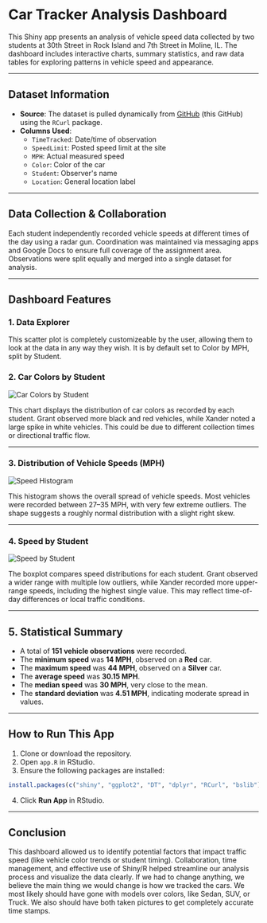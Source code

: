 # Car Tracker Analysis Dashboard

This Shiny app presents an analysis of vehicle speed data collected by two students at 30th Street in Rock Island and 7th Street in Moline, IL. The dashboard includes interactive charts, summary statistics, and raw data tables for exploring patterns in vehicle speed and appearance.

---

## Dataset Information

- **Source**: The dataset is pulled dynamically from [GitHub](https://github.com/1R0NCL4D-B4ST10N/DATA332/tree/main/carTracker) (this GitHub) using the `RCurl` package.
- **Columns Used**:
  - `TimeTracked`: Date/time of observation
  - `SpeedLimit`: Posted speed limit at the site
  - `MPH`: Actual measured speed
  - `Color`: Color of the car
  - `Student`: Observer's name
  - `Location`: General location label

---

## Data Collection & Collaboration

Each student independently recorded vehicle speeds at different times of the day using a radar gun. Coordination was maintained via messaging apps and Google Docs to ensure full coverage of the assignment area. Observations were split equally and merged into a single dataset for analysis.

---

## Dashboard Features

### 1. Data Explorer

This scatter plot is completely customizeable by the user, allowing them to look at the data in any way they wish. It is by default set to Color by MPH, split by Student.

### 2. Car Colors by Student
![Car Colors by Student](![colorByStudent](https://github.com/user-attachments/assets/a3809f57-43ac-4d50-909a-1785884bc4dc)
)

This chart displays the distribution of car colors as recorded by each student. Grant observed more black and red vehicles, while Xander noted a large spike in white vehicles. This could be due to different collection times or directional traffic flow.

---

### 3. Distribution of Vehicle Speeds (MPH)
![Speed Histogram](![speedHistogram](https://github.com/user-attachments/assets/1585b7af-a9ca-46b3-b4f9-ab551a72a90f)
)

This histogram shows the overall spread of vehicle speeds. Most vehicles were recorded between 27–35 MPH, with very few extreme outliers. The shape suggests a roughly normal distribution with a slight right skew.

---

### 4. Speed by Student
![Speed by Student](![speedByStudent](https://github.com/user-attachments/assets/db0e116e-4eb3-47ad-b3a2-dc3a8b8752f4))


The boxplot compares speed distributions for each student. Grant observed a wider range with multiple low outliers, while Xander recorded more upper-range speeds, including the highest single value. This may reflect time-of-day differences or local traffic conditions.

---

## 5. Statistical Summary

- A total of **151 vehicle observations** were recorded.
- The **minimum speed** was **14 MPH**, observed on a **Red** car.
- The **maximum speed** was **44 MPH**, observed on a **Silver** car.
- The **average speed** was **30.15 MPH**.
- The **median speed** was **30 MPH**, very close to the mean.
- The **standard deviation** was **4.51 MPH**, indicating moderate spread in values.

---

## How to Run This App

1. Clone or download the repository.
2. Open `app.R` in RStudio.
3. Ensure the following packages are installed:

```r
install.packages(c("shiny", "ggplot2", "DT", "dplyr", "RCurl", "bslib"))
```

4. Click **Run App** in RStudio.

---

## Conclusion

This dashboard allowed us to identify potential factors that impact traffic speed (like vehicle color trends or student timing). Collaboration, time management, and effective use of Shiny/R helped streamline our analysis process and visualize the data clearly.
If we had to change anything, we believe the main thing we would change is how we tracked the cars. We most likely should have gone with models over colors, like Sedan, SUV, or Truck. We also should have both taken pictures to get completely accurate time stamps.
